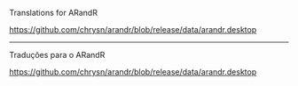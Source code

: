 Translations for ARandR

https://github.com/chrysn/arandr/blob/release/data/arandr.desktop

- - - - -

Traduções para o ARandR

https://github.com/chrysn/arandr/blob/release/data/arandr.desktop
